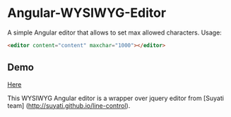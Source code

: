 # Angular-WYSIWYG-Editor
A simple Angular editor that allows to set max allowed characters.
Usage:
````html
<editor content="content" maxchar="1000"></editor>
````
## Demo
[Here](http://plnkr.co/edit/nthB9k7vYZzeMwklVyIV?p=preview)


This WYSIWYG Angular editor is a wrapper over jquery editor from [Suyati team] (http://suyati.github.io/line-control).
